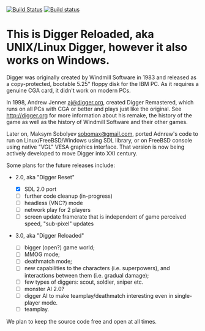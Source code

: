 [![Build Status](https://travis-ci.org/michaelknigge/digger.svg?branch=master)](https://travis-ci.org/michaelknigge/digger) [![Build status](https://ci.appveyor.com/api/projects/status/j89k9v2qrxqp6mgt/branch/master?svg=true)](https://ci.appveyor.com/project/michaelknigge/digger/branch/master)

# This is Digger Reloaded, aka UNIX/Linux Digger, however it also works on Windows.

Digger was originally created by Windmill Software in 1983 and released as a
copy-protected, bootable 5.25" floppy disk for the IBM PC. As it requires a
genuine CGA card, it didn't work on modern PCs.

In 1998, Andrew Jenner <aj@digger.org>, created Digger Remastered, which runs
on all PCs with CGA or better and plays just like the original. See http://digger.org for
more information about his remake, the history of the game as well as the history
of Windmill Software and their other games.

Later on, Maksym Sobolyev <sobomax@gmail.com>, ported Adnrew's code to run
on Linux/FreeBSD/Windows using SDL library, or on FreeBSD console using
native "VGL" VESA graphics interface. That version is now being actively
developed to move Digger into XXI century.

Some plans for the future releases include:

- 2.0, aka "Digger Reset"
  - [x] SDL 2.0 port
  - [ ] further code cleanup (in-progress)
  - [ ] headless (VNC?) mode
  - [ ] network play for 2 players
  - [ ] screen update framerate that is independent of game perceived speed, "sub-pixel" updates

- 3.0, aka "Digger Reloaded"

  - [ ] bigger (open?) game world;
  - [ ] MMOG mode;
  - [ ] deathmatch mode;
  - [ ] new capabilities to the characters (i.e. superpowers), and interactions between them (i.e. gradual damage);
  - [ ] few types of diggers: scout, soldier, sniper etc.
  - [ ] monster AI 2.0?
  - [ ] digger AI to make teamplay/deathmatch interesting even in single-player mode.
  - [ ] teamplay.

We plan to keep the source code free and open at all times.
